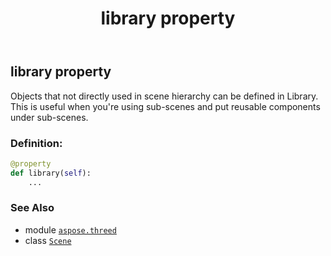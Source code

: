 ﻿---
title: library property
second_title: Aspose.3D for Python via .NET API References
description: 
type: docs
weight: 180
url: /python-net/aspose.threed/scene/library/
is_root: false
---

## library property


Objects that not directly used in scene hierarchy can be defined in Library.
This is useful when you're using sub-scenes and put reusable components under sub-scenes.
### Definition:
```python
@property
def library(self):
    ...
```

### See Also
* module [`aspose.threed`](../../)
* class [`Scene`](/3d/python-net/aspose.threed/scene)
